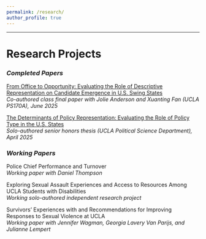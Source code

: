 ```yaml
---
permalink: /research/
author_profile: true
---
```


---

# Research Projects

### *Completed Papers*

[From Office to Opportunity: Evaluating the Role of Descriptive Representation on Candidate Emergence in U.S. Swing States](/files/PS170A_Descriptive_Representation.pdf)<br>
*Co-authored class final paper with Jolie Anderson and Xuanting Fan (UCLA PS170A), June 2025*

[The Determinants of Policy Representation: Evaluating the Role of Policy Type in the U.S. States](/files/Persano_Policy_Responsiveness_Thesis.pdf)<br>
*Solo-authored senior honors thesis (UCLA Political Science Department), April 2025*

### *Working Papers*

Police Chief Performance and Turnover<br>
*Working paper with Daniel Thompson*

Exploring Sexual Assault Experiences and Access to Resources Among UCLA Students with Disabilities<br>
*Working solo-authored independent research project*

Survivors’ Experiences with and Recommendations for Improving Responses to Sexual Violence at UCLA<br>
*Working paper with Jennifer Wagman, Georgia Lavery Van Parijs, and Julianne Lempert*

